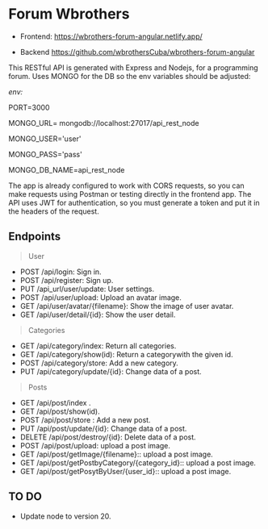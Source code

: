

# Forum Wbrothers

- Frontend: 
https://wbrothers-forum-angular.netlify.app/ 

- Backend
https://github.com/wbrothersCuba/wbrothers-forum-angular

This RESTful API is generated with Express and Nodejs, for a programming forum. Uses MONGO for the DB so the env variables should be adjusted: 

*env:*

PORT=3000

MONGO_URL= mongodb://localhost:27017/api_rest_node

MONGO_USER='user'

MONGO_PASS='pass'

MONGO_DB_NAME=api_rest_node

The app is already configured to work with CORS requests, so you can make requests using Postman or testing directly in the frontend app. The API uses JWT for authentication, so you must generate a token and put it in the headers of the request.

  
## Endpoints
> User

 - POST /api/login: Sign in.
 - POST /api/register: Sign up.
 - PUT /api_url/user/update: User settings.
 - POST /api/user/upload: Upload an avatar image.
 - GET /api/user/avatar/{filename}: Show the image of user avatar.
 - GET /api/user/detail/{id}: Show the user detail.

  
> Categories

 - GET /api/category/index: Return all categories.
 - GET /api/category/show(id): Return a categorywith the given id.
 - POST /api/category/store: Add a new category.
 - PUT /api/category/update/{id}: Change data of a post.

> Posts

- GET /api/post/index .
- GET /api/post/show(id).
- POST /api/post/store : Add a new post.
- PUT /api/post/update/{id}: Change data of a post.
- DELETE /api/post/destroy/{id}: Delete data of a post.
- POST /api/post/upload: upload a post image.
- GET /api/post/getImage/{filename}:: upload a post image.
- GET /api/post/getPostbyCategory/{category_id}:: upload a post image.
- GET /api/post/getPosytByUser/{user_id}:: upload a post image.



## TO DO

 -  Update node to version 20.
